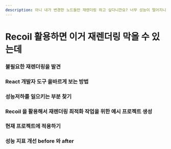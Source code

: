 ```yaml
---
description: 아니 내가 변경한 노드들만 재렌더링 하고 싶다니깐요? 너무 성능이 떨어지니까 지금 구조는 ㅋㅋ
---
```


# Recoil 활용하면 이거 재렌더링 막을 수 있는데

### 불필요한 재렌더링을 발견



### React 개발자 도구 올바르게 보는 방법



### 성능저하를 일으키는 부분 찾기



### Recoil 을 활용해서 재렌더링 최적화 작업을 위한 예시 프로젝트 생성



### 현재 프로젝트에 적용하기



### 성능 지표 개선 before 와 after



